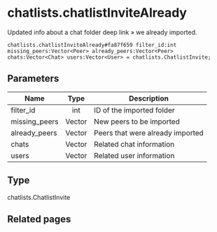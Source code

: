 # chatlists.chatlistInviteAlready
Updated info about a chat folder deep link » we already imported.

```
chatlists.chatlistInviteAlready#fa87f659 filter_id:int missing_peers:Vector<Peer> already_peers:Vector<Peer> chats:Vector<Chat> users:Vector<User> = chatlists.ChatlistInvite;
```

## Parameters
| Name | Type | Description |
| ---- | :----: | ----------- |
| filter_id | int | ID of the imported folder |
| missing_peers | Vector<Peer> | New peers to be imported |
| already_peers | Vector<Peer> | Peers that were already imported |
| chats | Vector<Chat> | Related chat information |
| users | Vector<User> | Related user information |


## Type
chatlists.ChatlistInvite

## Related pages
